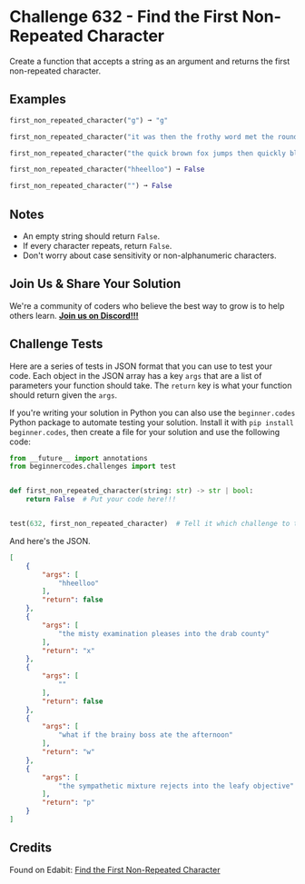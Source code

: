 # Challenge 632 - Find the First Non-Repeated Character

Create a function that accepts a string as an argument and returns the first non-repeated character.

## Examples
```python
first_non_repeated_character("g") ➞ "g"

first_non_repeated_character("it was then the frothy word met the round night") ➞ "a"

first_non_repeated_character("the quick brown fox jumps then quickly blows air") ➞ "f"

first_non_repeated_character("hheelloo") ➞ False

first_non_repeated_character("") ➞ False
```
## Notes

- An empty string should return `False`.
- If every character repeats, return `False`.
- Don't worry about case sensitivity or non-alphanumeric characters.

## Join Us & Share Your Solution

We're a community of coders who believe the best way to grow is to help others learn. **[Join us on Discord!!!](https://discord.gg/sfHykntuGy)**

## Challenge Tests

Here are a series of tests in JSON format that you can use to test your code. Each object in the JSON array has a key `args` that are a list of parameters your function should take. The `return` key is what your function should return given the `args`. 

If you're writing your solution in Python you can also use the `beginner.codes` Python package to automate testing your solution. Install it with `pip install beginner.codes`, then create a file for your solution and use the following code:
```python
from __future__ import annotations
from beginnercodes.challenges import test


def first_non_repeated_character(string: str) -> str | bool:
    return False  # Put your code here!!!


test(632, first_non_repeated_character)  # Tell it which challenge to test against
```
And here's the JSON.
```json
[
    {
        "args": [
            "hheelloo"
        ],
        "return": false
    },
    {
        "args": [
            "the misty examination pleases into the drab county"
        ],
        "return": "x"
    },
    {
        "args": [
            ""
        ],
        "return": false
    },
    {
        "args": [
            "what if the brainy boss ate the afternoon"
        ],
        "return": "w"
    },
    {
        "args": [
            "the sympathetic mixture rejects into the leafy objective"
        ],
        "return": "p"
    }
]
```
## Credits

Found on Edabit: [Find the First Non-Repeated Character](https://edabit.com/challenge/mJB9CYyGsADLQPjnx)
